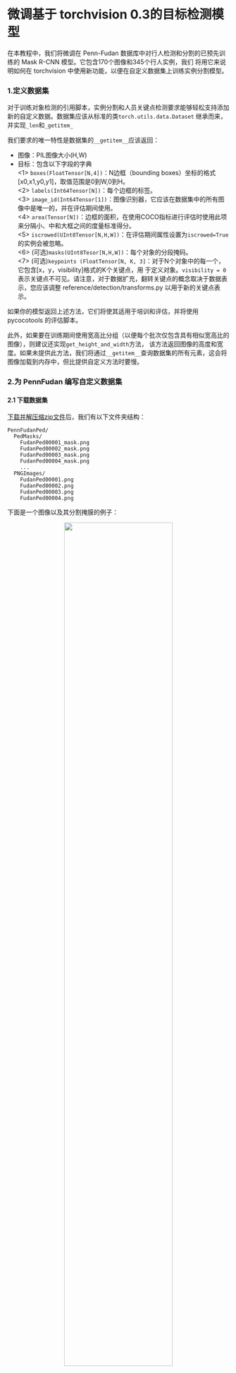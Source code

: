 # 微调基于 torchvision 0.3的目标检测模型
在本教程中，我们将微调在 Penn-Fudan 数据库中对行人检测和分割的已预先训练的 Mask R-CNN 模型。它包含170个图像和345个行人实例，我们
将用它来说明如何在 torchvision 中使用新功能，以便在自定义数据集上训练实例分割模型。

### 1.定义数据集
对于训练对象检测的引用脚本，实例分割和人员关键点检测要求能够轻松支持添加新的自定义数据。数据集应该从标准的类`torch.utils.data.Dataset`
继承而来，并实现`_len`和`_getitem_`

我们要求的唯一特性是数据集的`__getitem__`应该返回：
* 图像：PIL图像大小(H,W)
* 目标：包含以下字段的字典<br/>
        <1> `boxes(FloatTensor[N,4])`：N边框（bounding boxes）坐标的格式[x0,x1,y0,y1]，取值范围是0到W,0到H。<br/>
        <2> `labels(Int64Tensor[N])`：每个边框的标签。<br/>
        <3> `image_id(Int64Tensor[1])`：图像识别器，它应该在数据集中的所有图像中是唯一的，并在评估期间使用。<br/>
        <4> `area(Tensor[N])`：边框的面积，在使用COCO指标进行评估时使用此项来分隔小、中和大框之间的度量标准得分。<br/>
        <5> `iscrowed(UInt8Tensor[N,H,W])`：在评估期间属性设置为`iscrowed=True`的实例会被忽略。<br/>
        <6> (可选)`masks(UInt8Tesor[N,H,W])`：每个对象的分段掩码。<br/>
        <7> (可选)`keypoints (FloatTensor[N, K, 3]`：对于N个对象中的每一个，它包含[x，y，visibility]格式的K个关键点，用
        于定义对象。`visibility = 0`表示关键点不可见。请注意，对于数据扩充，翻转关键点的概念取决于数据表示，您应该调整
        reference/detection/transforms.py 以用于新的关键点表示。<br/>

如果你的模型返回上述方法，它们将使其适用于培训和评估，并将使用 pycocotools 的评估脚本。

此外，如果要在训练期间使用宽高比分组（以便每个批次仅包含具有相似宽高比的图像），则建议还实现`get_height_and_width`方法，
该方法返回图像的高度和宽度。如果未提供此方法，我们将通过`__getitem__`查询数据集的所有元素，这会将图像加载到内存中，但比提供自定义方法时要慢。        

### 2.为 PennFudan 编写自定义数据集
#### 2.1 下载数据集
[下载并解压缩zip文件](https://www.cis.upenn.edu/~jshi/ped_html/PennFudanPed.zip)后，我们有以下文件夹结构：
```buildoutcfg
PennFudanPed/
  PedMasks/
    FudanPed00001_mask.png
    FudanPed00002_mask.png
    FudanPed00003_mask.png
    FudanPed00004_mask.png
    ...
  PNGImages/
    FudanPed00001.png
    FudanPed00002.png
    FudanPed00003.png
    FudanPed00004.png
```
下面是一个图像以及其分割掩膜的例子：
<p align="center">
    <img width="70%" height="70%" src="http://images.iterate.site/blog/image/20200523/R35K5Nqglxao.png?imageslim">
</p>

<p align="center">
    <img width="70%" height="70%" src="http://images.iterate.site/blog/image/20200523/qnVG1bC336xw.png?imageslim">
</p>


因此每个图像具有相应的分割掩膜，其中每个颜色对应于不同的实例。让我们为这个数据集写一个`torch.utils.data.Dataset`类。

#### 2.2 为数据集编写类
```buildoutcfg
import os
import numpy as np
import torch
from PIL import Image


class PennFudanDataset(object):
    def __init__(self, root, transforms):
        self.root = root
        self.transforms = transforms
        # 下载所有图像文件，为其排序
        # 确保它们对齐
        self.imgs = list(sorted(os.listdir(os.path.join(root, "PNGImages"))))
        self.masks = list(sorted(os.listdir(os.path.join(root, "PedMasks"))))

    def __getitem__(self, idx):
        # load images ad masks
        img_path = os.path.join(self.root, "PNGImages", self.imgs[idx])
        mask_path = os.path.join(self.root, "PedMasks", self.masks[idx])
        img = Image.open(img_path).convert("RGB")
        # 请注意我们还没有将mask转换为RGB,
        # 因为每种颜色对应一个不同的实例
        # 0是背景
        mask = Image.open(mask_path)
        # 将PIL图像转换为numpy数组
        mask = np.array(mask)
        # 实例被编码为不同的颜色
        obj_ids = np.unique(mask)
        # 第一个id是背景，所以删除它
        obj_ids = obj_ids[1:]

        # 将颜色编码的mask分成一组
        # 二进制格式
        masks = mask == obj_ids[:, None, None]

        # 获取每个mask的边界框坐标
        num_objs = len(obj_ids)
        boxes = []
        for i in range(num_objs):
            pos = np.where(masks[i])
            xmin = np.min(pos[1])
            xmax = np.max(pos[1])
            ymin = np.min(pos[0])
            ymax = np.max(pos[0])
            boxes.append([xmin, ymin, xmax, ymax])

        # 将所有转换为torch.Tensor
        boxes = torch.as_tensor(boxes, dtype=torch.float32)
        # 这里仅有一个类
        labels = torch.ones((num_objs,), dtype=torch.int64)
        masks = torch.as_tensor(masks, dtype=torch.uint8)

        image_id = torch.tensor([idx])
        area = (boxes[:, 3] - boxes[:, 1]) * (boxes[:, 2] - boxes[:, 0])
        # 假设所有实例都不是人群
        iscrowd = torch.zeros((num_objs,), dtype=torch.int64)

        target = {}
        target["boxes"] = boxes
        target["labels"] = labels
        target["masks"] = masks
        target["image_id"] = image_id
        target["area"] = area
        target["iscrowd"] = iscrowd

        if self.transforms is not None:
            img, target = self.transforms(img, target)

        return img, target

    def __len__(self):
        return len(self.imgs)
```

### 3.定义模型
现在我们需要定义一个可以上述数据集执行预测的模型。在本教程中，我们将使用 [Mask R-CNN](https://arxiv.org/abs/1703.06870)，
它基于 [Faster R-CNN](https://arxiv.org/abs/1506.01497)。Faster R-CNN 是一种模型，可以预测图像中潜在对象的边界框和类别得分。 
<p align="center">
    <img width="70%" height="70%" src="http://images.iterate.site/blog/image/20200523/BbJAKAEdWQQE.png?imageslim">
</p>


Mask R-CNN 在 Faster R-CNN 中添加了一个额外的分支，它还预测每个实例的分割蒙版。

<p align="center">
    <img width="70%" height="70%" src="http://images.iterate.site/blog/image/20200523/KHsrBWMdiz9E.png?imageslim">
</p>


有两种常见情况可能需要修改`torchvision modelzoo`中的一个可用模型。第一个是我们想要从预先训练的模型开始，然后微调最后一层。
另一种是当我们想要用不同的模型替换模型的主干时（例如，用于更快的预测）。

下面是对这两种情况的处理。
* 1 微调已经预训练的模型
让我们假设你想从一个在COCO上已预先训练过的模型开始，并希望为你的特定类进行微调。这是一种可行的方法：
```buildoutcfg
import torchvision
from torchvision.models.detection.faster_rcnn import FastRCNNPredictor

# 在COCO上加载经过预训练的预训练模型
model = torchvision.models.detection.fasterrcnn_resnet50_fpn(pretrained=True)

# replace the classifier with a new one, that has
# 将分类器替换为具有用户定义的 num_classes的新分类器
num_classes = 2  # 1 class (person) + background
# 获取分类器的输入参数的数量
in_features = model.roi_heads.box_predictor.cls_score.in_features
# 用新的头部替换预先训练好的头部
model.roi_heads.box_predictor = FastRCNNPredictor(in_features, num_classes)
```

* 2 修改模型以添加不同的主干
```buildoutcfg
import torchvision
from torchvision.models.detection import FasterRCNN
from torchvision.models.detection.rpn import AnchorGenerator

# 加载预先训练的模型进行分类和返回
# 只有功能
backbone = torchvision.models.mobilenet_v2(pretrained=True).features
# FasterRCNN需要知道骨干网中的输出通道数量。对于mobilenet_v2，它是1280，所以我们需要在这里添加它
backbone.out_channels = 1280

# 我们让RPN在每个空间位置生成5 x 3个锚点
# 具有5种不同的大小和3种不同的宽高比。 
# 我们有一个元组[元组[int]]
# 因为每个特征映射可能具有不同的大小和宽高比
anchor_generator = AnchorGenerator(sizes=((32, 64, 128, 256, 512),),
                                   aspect_ratios=((0.5, 1.0, 2.0),))

# 定义一下我们将用于执行感兴趣区域裁剪的特征映射，以及重新缩放后裁剪的大小。 
# 如果您的主干返回Tensor，则featmap_names应为[0]。 
# 更一般地，主干应该返回OrderedDict [Tensor]
# 并且在featmap_names中，您可以选择要使用的功能映射。
roi_pooler = torchvision.ops.MultiScaleRoIAlign(featmap_names=[0],
                                                output_size=7,
                                                sampling_ratio=2)

# 将这些pieces放在FasterRCNN模型中
model = FasterRCNN(backbone,
                   num_classes=2,
                   rpn_anchor_generator=anchor_generator,
                   box_roi_pool=roi_pooler)
```
#### 3.1 PennFudan 数据集的实例分割模型
在我们的例子中，我们希望从预先训练的模型中进行微调，因为我们的数据集非常小，所以我们将遵循上述第一种情况。

这里我们还要计算实例分割掩膜，因此我们将使用 Mask R-CNN：
```buildoutcfg
import torchvision
from torchvision.models.detection.faster_rcnn import FastRCNNPredictor
from torchvision.models.detection.mask_rcnn import MaskRCNNPredictor


def get_model_instance_segmentation(num_classes):
    # 加载在COCO上预训练的预训练的实例分割模型
    model = torchvision.models.detection.maskrcnn_resnet50_fpn(pretrained=True)

    # 获取分类器的输入特征数
    in_features = model.roi_heads.box_predictor.cls_score.in_features
    # 用新的头部替换预先训练好的头部
    model.roi_heads.box_predictor = FastRCNNPredictor(in_features, num_classes)

    # 现在获取掩膜分类器的输入特征数
    in_features_mask = model.roi_heads.mask_predictor.conv5_mask.in_channels
    hidden_layer = 256
    # 并用新的掩膜预测器替换掩膜预测器
    model.roi_heads.mask_predictor = MaskRCNNPredictor(in_features_mask,
                                                       hidden_layer,
                                                       num_classes)

    return model
```

就是这样，这将使模型准备好在您的自定义数据集上进行训练和评估。

### 4.整合
在`references/detection/`中，我们有许多辅助函数来简化训练和评估检测模型。在这里，我们将使用
`references/detection/engine.py`，`references/detection/utils.py`和`references/detection/transforms.py`。 
只需将它们复制到您的文件夹并在此处使用它们。

#### 4.1 为数据扩充/转换编写辅助函数：
```buildoutcfg
import transforms as T

def get_transform(train):
    transforms = []
    transforms.append(T.ToTensor())
    if train:
        transforms.append(T.RandomHorizontalFlip(0.5))
    return T.Compose(transforms)
```
#### 4.2 编写执行训练和验证的主要功能
```buildoutcfg
from engine import train_one_epoch, evaluate
import utils


def main():
    # 在GPU上训练，若无GPU，可选择在CPU上训练
    device = torch.device('cuda') if torch.cuda.is_available() else torch.device('cpu')

    # 我们的数据集只有两个类 - 背景和人
    num_classes = 2
    # 使用我们的数据集和定义的转换
    dataset = PennFudanDataset('PennFudanPed', get_transform(train=True))
    dataset_test = PennFudanDataset('PennFudanPed', get_transform(train=False))

    # 在训练和测试集中拆分数据集
    indices = torch.randperm(len(dataset)).tolist()
    dataset = torch.utils.data.Subset(dataset, indices[:-50])
    dataset_test = torch.utils.data.Subset(dataset_test, indices[-50:])

    # 定义训练和验证数据加载器
    data_loader = torch.utils.data.DataLoader(
        dataset, batch_size=2, shuffle=True, num_workers=4,
        collate_fn=utils.collate_fn)

    data_loader_test = torch.utils.data.DataLoader(
        dataset_test, batch_size=1, shuffle=False, num_workers=4,
        collate_fn=utils.collate_fn)

    # 使用我们的辅助函数获取模型
    model = get_model_instance_segmentation(num_classes)

    # 将我们的模型迁移到合适的设备
    model.to(device)

    # 构造一个优化器
    params = [p for p in model.parameters() if p.requires_grad]
    optimizer = torch.optim.SGD(params, lr=0.005,
                                momentum=0.9, weight_decay=0.0005)
    # 和学习率调度程序
    lr_scheduler = torch.optim.lr_scheduler.StepLR(optimizer,
                                                   step_size=3,
                                                   gamma=0.1)

    # 训练10个epochs
    num_epochs = 10

    for epoch in range(num_epochs):
        # 训练一个epoch，每10次迭代打印一次
        train_one_epoch(model, optimizer, data_loader, device, epoch, print_freq=10)
        # 更新学习速率
        lr_scheduler.step()
        # 在测试集上评价
        evaluate(model, data_loader_test, device=device)

    print("That's it!")
```
在第一个epoch训练后可以得到下面的结果：
```buildoutcfg
Epoch: [0]  [ 0/60]  eta: 0:01:18  lr: 0.000090  loss: 2.5213 (2.5213)  loss_classifier: 0.8025 (0.8025)  loss_box_reg: 0.2634 (0.2634)  loss_mask: 1.4265 (1.4265)  loss_objectness: 0.0190 (0.0190)  loss_rpn_box_reg: 0.0099 (0.0099)  time: 1.3121  data: 0.3024  max mem: 3485
Epoch: [0]  [10/60]  eta: 0:00:20  lr: 0.000936  loss: 1.3007 (1.5313)  loss_classifier: 0.3979 (0.4719)  loss_box_reg: 0.2454 (0.2272)  loss_mask: 0.6089 (0.7953)  loss_objectness: 0.0197 (0.0228)  loss_rpn_box_reg: 0.0121 (0.0141)  time: 0.4198  data: 0.0298  max mem: 5081
Epoch: [0]  [20/60]  eta: 0:00:15  lr: 0.001783  loss: 0.7567 (1.1056)  loss_classifier: 0.2221 (0.3319)  loss_box_reg: 0.2002 (0.2106)  loss_mask: 0.2904 (0.5332)  loss_objectness: 0.0146 (0.0176)  loss_rpn_box_reg: 0.0094 (0.0123)  time: 0.3293  data: 0.0035  max mem: 5081
Epoch: [0]  [30/60]  eta: 0:00:11  lr: 0.002629  loss: 0.4705 (0.8935)  loss_classifier: 0.0991 (0.2517)  loss_box_reg: 0.1578 (0.1957)  loss_mask: 0.1970 (0.4204)  loss_objectness: 0.0061 (0.0140)  loss_rpn_box_reg: 0.0075 (0.0118)  time: 0.3403  data: 0.0044  max mem: 5081
Epoch: [0]  [40/60]  eta: 0:00:07  lr: 0.003476  loss: 0.3901 (0.7568)  loss_classifier: 0.0648 (0.2022)  loss_box_reg: 0.1207 (0.1736)  loss_mask: 0.1705 (0.3585)  loss_objectness: 0.0018 (0.0113)  loss_rpn_box_reg: 0.0075 (0.0112)  time: 0.3407  data: 0.0044  max mem: 5081
Epoch: [0]  [50/60]  eta: 0:00:03  lr: 0.004323  loss: 0.3237 (0.6703)  loss_classifier: 0.0474 (0.1731)  loss_box_reg: 0.1109 (0.1561)  loss_mask: 0.1658 (0.3201)  loss_objectness: 0.0015 (0.0093)  loss_rpn_box_reg: 0.0093 (0.0116)  time: 0.3379  data: 0.0043  max mem: 5081
Epoch: [0]  [59/60]  eta: 0:00:00  lr: 0.005000  loss: 0.2540 (0.6082)  loss_classifier: 0.0309 (0.1526)  loss_box_reg: 0.0463 (0.1405)  loss_mask: 0.1568 (0.2945)  loss_objectness: 0.0012 (0.0083)  loss_rpn_box_reg: 0.0093 (0.0123)  time: 0.3489  data: 0.0042  max mem: 5081
Epoch: [0] Total time: 0:00:21 (0.3570 s / it)
creating index...
index created!
Test:  [ 0/50]  eta: 0:00:19  model_time: 0.2152 (0.2152)  evaluator_time: 0.0133 (0.0133)  time: 0.4000  data: 0.1701  max mem: 5081
Test:  [49/50]  eta: 0:00:00  model_time: 0.0628 (0.0687)  evaluator_time: 0.0039 (0.0064)  time: 0.0735  data: 0.0022  max mem: 5081
Test: Total time: 0:00:04 (0.0828 s / it)
Averaged stats: model_time: 0.0628 (0.0687)  evaluator_time: 0.0039 (0.0064)
Accumulating evaluation results...
DONE (t=0.01s).
Accumulating evaluation results...
DONE (t=0.01s).
IoU metric: bbox
 Average Precision  (AP) @[ IoU=0.50:0.95 | area=   all | maxDets=100 ] = 0.606
 Average Precision  (AP) @[ IoU=0.50      | area=   all | maxDets=100 ] = 0.984
 Average Precision  (AP) @[ IoU=0.75      | area=   all | maxDets=100 ] = 0.780
 Average Precision  (AP) @[ IoU=0.50:0.95 | area= small | maxDets=100 ] = 0.313
 Average Precision  (AP) @[ IoU=0.50:0.95 | area=medium | maxDets=100 ] = 0.582
 Average Precision  (AP) @[ IoU=0.50:0.95 | area= large | maxDets=100 ] = 0.612
 Average Recall     (AR) @[ IoU=0.50:0.95 | area=   all | maxDets=  1 ] = 0.270
 Average Recall     (AR) @[ IoU=0.50:0.95 | area=   all | maxDets= 10 ] = 0.672
 Average Recall     (AR) @[ IoU=0.50:0.95 | area=   all | maxDets=100 ] = 0.672
 Average Recall     (AR) @[ IoU=0.50:0.95 | area= small | maxDets=100 ] = 0.650
 Average Recall     (AR) @[ IoU=0.50:0.95 | area=medium | maxDets=100 ] = 0.755
 Average Recall     (AR) @[ IoU=0.50:0.95 | area= large | maxDets=100 ] = 0.664
IoU metric: segm
 Average Precision  (AP) @[ IoU=0.50:0.95 | area=   all | maxDets=100 ] = 0.704
 Average Precision  (AP) @[ IoU=0.50      | area=   all | maxDets=100 ] = 0.979
 Average Precision  (AP) @[ IoU=0.75      | area=   all | maxDets=100 ] = 0.871
 Average Precision  (AP) @[ IoU=0.50:0.95 | area= small | maxDets=100 ] = 0.325
 Average Precision  (AP) @[ IoU=0.50:0.95 | area=medium | maxDets=100 ] = 0.488
 Average Precision  (AP) @[ IoU=0.50:0.95 | area= large | maxDets=100 ] = 0.727
 Average Recall     (AR) @[ IoU=0.50:0.95 | area=   all | maxDets=  1 ] = 0.316
 Average Recall     (AR) @[ IoU=0.50:0.95 | area=   all | maxDets= 10 ] = 0.748
 Average Recall     (AR) @[ IoU=0.50:0.95 | area=   all | maxDets=100 ] = 0.749
 Average Recall     (AR) @[ IoU=0.50:0.95 | area= small | maxDets=100 ] = 0.650
 Average Recall     (AR) @[ IoU=0.50:0.95 | area=medium | maxDets=100 ] = 0.673
 Average Recall     (AR) @[ IoU=0.50:0.95 | area= large | maxDets=100 ] = 0.758
```
因此，在一个epoch训练之后，我们获得了COCO-style mAP为60.6，并且mask mAP为70.4。

经过训练10个epoch后，我得到了以下指标：
```buildoutcfg
IoU metric: bbox
 Average Precision  (AP) @[ IoU=0.50:0.95 | area=   all | maxDets=100 ] = 0.799
 Average Precision  (AP) @[ IoU=0.50      | area=   all | maxDets=100 ] = 0.969
 Average Precision  (AP) @[ IoU=0.75      | area=   all | maxDets=100 ] = 0.935
 Average Precision  (AP) @[ IoU=0.50:0.95 | area= small | maxDets=100 ] = 0.349
 Average Precision  (AP) @[ IoU=0.50:0.95 | area=medium | maxDets=100 ] = 0.592
 Average Precision  (AP) @[ IoU=0.50:0.95 | area= large | maxDets=100 ] = 0.831
 Average Recall     (AR) @[ IoU=0.50:0.95 | area=   all | maxDets=  1 ] = 0.324
 Average Recall     (AR) @[ IoU=0.50:0.95 | area=   all | maxDets= 10 ] = 0.844
 Average Recall     (AR) @[ IoU=0.50:0.95 | area=   all | maxDets=100 ] = 0.844
 Average Recall     (AR) @[ IoU=0.50:0.95 | area= small | maxDets=100 ] = 0.400
 Average Recall     (AR) @[ IoU=0.50:0.95 | area=medium | maxDets=100 ] = 0.777
 Average Recall     (AR) @[ IoU=0.50:0.95 | area= large | maxDets=100 ] = 0.870
IoU metric: segm
 Average Precision  (AP) @[ IoU=0.50:0.95 | area=   all | maxDets=100 ] = 0.761
 Average Precision  (AP) @[ IoU=0.50      | area=   all | maxDets=100 ] = 0.969
 Average Precision  (AP) @[ IoU=0.75      | area=   all | maxDets=100 ] = 0.919
 Average Precision  (AP) @[ IoU=0.50:0.95 | area= small | maxDets=100 ] = 0.341
 Average Precision  (AP) @[ IoU=0.50:0.95 | area=medium | maxDets=100 ] = 0.464
 Average Precision  (AP) @[ IoU=0.50:0.95 | area= large | maxDets=100 ] = 0.788
 Average Recall     (AR) @[ IoU=0.50:0.95 | area=   all | maxDets=  1 ] = 0.303
 Average Recall     (AR) @[ IoU=0.50:0.95 | area=   all | maxDets= 10 ] = 0.799
 Average Recall     (AR) @[ IoU=0.50:0.95 | area=   all | maxDets=100 ] = 0.799
 Average Recall     (AR) @[ IoU=0.50:0.95 | area= small | maxDets=100 ] = 0.400
 Average Recall     (AR) @[ IoU=0.50:0.95 | area=medium | maxDets=100 ] = 0.769
 Average Recall     (AR) @[ IoU=0.50:0.95 | area= large | maxDets=100 ] = 0.818
```
但预测结果如何呢？让我们在数据集中拍摄一张图像并进行验证。
<p align="center">
    <img width="70%" height="70%" src="http://images.iterate.site/blog/image/20200523/kHBgzLOVIN1L.png?imageslim">
</p>


训练的模型预测了此图像中的9个人物，让我们看看其中的几个，由下图可以看到预测效果很好。
<p align="center">
    <img width="70%" height="70%" src="http://images.iterate.site/blog/image/20200523/Dge2Ec2w64K2.png?imageslim">
</p>


### 5.总结
在本教程中，您学习了如何在自定义数据集上为实例分段模型创建自己的训练管道。为此，您编写了一个`torch.utils.data.Dataset`类，
它返回图像以及地面实况框和分割掩码。您还利用了在COCO train2017上预训练的Mask R-CNN模型，以便对此新数据集执行传输学习。

有关包含multi-machine / multi-gpu training的更完整示例，请检查 torchvision 存储库中的`references/detection/train.py`。

您可以在[此处](https://pytorch.org/tutorials/_static/tv-training-code.py)下载本教程的完整源文件。
